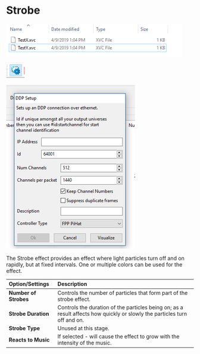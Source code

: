 # Strobe

![Icon](../../.gitbook/assets/image%20%28613%29.png)

![Sequencer Grid](../../.gitbook/assets/image%20%28578%29.png)

![](../../.gitbook/assets/image%20%28704%29.png)

The Strobe effect provides an effect where light particles turn off and on rapidly, but at fixed intervals. One or multiple colors can be used for the effect.

| Option/Settings | Description |
| :--- | :--- |
| **Number of Strobes** | Controls the number of particles that form part of the strobe effect. |
| **Strobe Duration** | Controls the duration of the particles being on; as a result affects how quickly or slowly the particles turn off and on. |
| **Strobe Type** | Unused at this stage. |
| **Reacts to Music** | If selected - will cause the effect to grow with the intensity of the music. |

